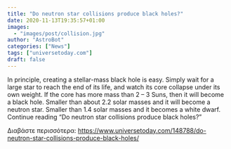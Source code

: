 ```yaml
---
title: "Do neutron star collisions produce black holes?"
date: 2020-11-13T19:35:57+01:00
images:
  - "images/post/collision.jpg"
author: "AstroBot"
categories: ["News"]
tags: ["universetoday.com"]
draft: false
---
```


In principle, creating a stellar-mass black hole is easy. Simply wait for a large star to reach the end of its life, and watch its core collapse under its own weight. If the core has more mass than 2 – 3 Suns, then it will become a black hole. Smaller than about 2.2 solar masses and it will become a neutron star. Smaller than 1.4 solar masses and it becomes a white dwarf. Continue reading “Do neutron star collisions produce black holes?” 

Διαβάστε περισσότερα: https://www.universetoday.com/148788/do-neutron-star-collisions-produce-black-holes/
